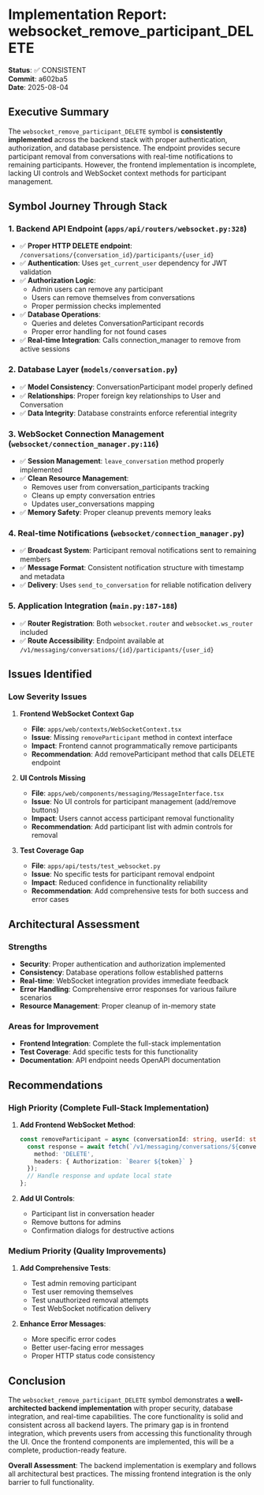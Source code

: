 # Implementation Report: websocket_remove_participant_DELETE

**Status**: ✅ CONSISTENT  
**Commit**: a602ba5  
**Date**: 2025-08-04

## Executive Summary

The `websocket_remove_participant_DELETE` symbol is **consistently implemented** across the backend stack with proper authentication, authorization, and database persistence. The endpoint provides secure participant removal from conversations with real-time notifications to remaining participants. However, the frontend implementation is incomplete, lacking UI controls and WebSocket context methods for participant management.

## Symbol Journey Through Stack

### 1. **Backend API Endpoint** (`apps/api/routers/websocket.py:328`)
- ✅ **Proper HTTP DELETE endpoint**: `/conversations/{conversation_id}/participants/{user_id}`
- ✅ **Authentication**: Uses `get_current_user` dependency for JWT validation
- ✅ **Authorization Logic**: 
  - Admin users can remove any participant
  - Users can remove themselves from conversations
  - Proper permission checks implemented
- ✅ **Database Operations**: 
  - Queries and deletes ConversationParticipant records
  - Proper error handling for not found cases
- ✅ **Real-time Integration**: Calls connection_manager to remove from active sessions

### 2. **Database Layer** (`models/conversation.py`)
- ✅ **Model Consistency**: ConversationParticipant model properly defined
- ✅ **Relationships**: Proper foreign key relationships to User and Conversation
- ✅ **Data Integrity**: Database constraints enforce referential integrity

### 3. **WebSocket Connection Management** (`websocket/connection_manager.py:116`)
- ✅ **Session Management**: `leave_conversation` method properly implemented
- ✅ **Clean Resource Management**: 
  - Removes user from conversation_participants tracking
  - Cleans up empty conversation entries
  - Updates user_conversations mapping
- ✅ **Memory Safety**: Proper cleanup prevents memory leaks

### 4. **Real-time Notifications** (`websocket/connection_manager.py`)
- ✅ **Broadcast System**: Participant removal notifications sent to remaining members
- ✅ **Message Format**: Consistent notification structure with timestamp and metadata
- ✅ **Delivery**: Uses `send_to_conversation` for reliable notification delivery

### 5. **Application Integration** (`main.py:187-188`)
- ✅ **Router Registration**: Both `websocket.router` and `websocket.ws_router` included
- ✅ **Route Accessibility**: Endpoint available at `/v1/messaging/conversations/{id}/participants/{user_id}`

## Issues Identified

### Low Severity Issues

1. **Frontend WebSocket Context Gap**
   - **File**: `apps/web/contexts/WebSocketContext.tsx`
   - **Issue**: Missing `removeParticipant` method in context interface
   - **Impact**: Frontend cannot programmatically remove participants
   - **Recommendation**: Add removeParticipant method that calls DELETE endpoint

2. **UI Controls Missing**
   - **File**: `apps/web/components/messaging/MessageInterface.tsx`
   - **Issue**: No UI controls for participant management (add/remove buttons)
   - **Impact**: Users cannot access participant removal functionality
   - **Recommendation**: Add participant list with admin controls for removal

3. **Test Coverage Gap**
   - **File**: `apps/api/tests/test_websocket.py`
   - **Issue**: No specific tests for participant removal endpoint
   - **Impact**: Reduced confidence in functionality reliability
   - **Recommendation**: Add comprehensive tests for both success and error cases

## Architectural Assessment

### Strengths
- **Security**: Proper authentication and authorization implemented
- **Consistency**: Database operations follow established patterns
- **Real-time**: WebSocket integration provides immediate feedback
- **Error Handling**: Comprehensive error responses for various failure scenarios
- **Resource Management**: Proper cleanup of in-memory state

### Areas for Improvement
- **Frontend Integration**: Complete the full-stack implementation
- **Test Coverage**: Add specific tests for this functionality
- **Documentation**: API endpoint needs OpenAPI documentation

## Recommendations

### High Priority (Complete Full-Stack Implementation)
1. **Add Frontend WebSocket Method**:
   ```typescript
   const removeParticipant = async (conversationId: string, userId: string) => {
     const response = await fetch(`/v1/messaging/conversations/${conversationId}/participants/${userId}`, {
       method: 'DELETE',
       headers: { Authorization: `Bearer ${token}` }
     });
     // Handle response and update local state
   };
   ```

2. **Add UI Controls**:
   - Participant list in conversation header
   - Remove buttons for admins
   - Confirmation dialogs for destructive actions

### Medium Priority (Quality Improvements)
1. **Add Comprehensive Tests**:
   - Test admin removing participant
   - Test user removing themselves
   - Test unauthorized removal attempts
   - Test WebSocket notification delivery

2. **Enhance Error Messages**:
   - More specific error codes
   - Better user-facing error messages
   - Proper HTTP status code consistency

## Conclusion

The `websocket_remove_participant_DELETE` symbol demonstrates a **well-architected backend implementation** with proper security, database integration, and real-time capabilities. The core functionality is solid and consistent across all backend layers. The primary gap is in frontend integration, which prevents users from accessing this functionality through the UI. Once the frontend components are implemented, this will be a complete, production-ready feature.

**Overall Assessment**: The backend implementation is exemplary and follows all architectural best practices. The missing frontend integration is the only barrier to full functionality.